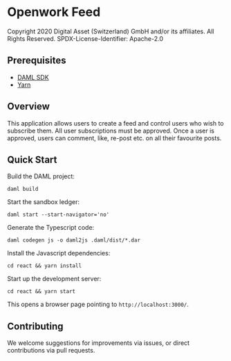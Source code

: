 # Openwork Feed

Copyright 2020 Digital Asset (Switzerland) GmbH and/or its affiliates. All Rights Reserved.
SPDX-License-Identifier: Apache-2.0

## Prerequisites

* [DAML SDK](https://docs.daml.com/getting-started/installation.html)
* [Yarn](https://yarnpkg.com/lang/en/docs/install/)

## Overview

This application allows users to create a feed and control users who wish to subscribe them. All user subscriptions
must be approved. Once a user is approved, users can comment, like, re-post etc. on all their favourite posts.

## Quick Start

Build the DAML project:

    daml build

Start the sandbox ledger:

    daml start --start-navigator='no'

Generate the Typescript code:

    daml codegen js -o daml2js .daml/dist/*.dar

Install the Javascript dependencies:

    cd react && yarn install

Start up the development server:

    cd react && yarn start

This opens a browser page pointing to `http://localhost:3000/`.

## Contributing

We welcome suggestions for improvements via issues, or direct contributions via pull requests.
